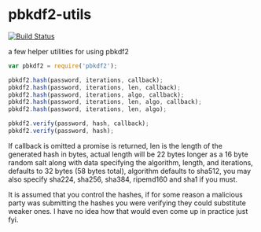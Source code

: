 # pbkdf2-utils

[![Build Status](https://travis-ci.org/calvinmetcalf/pbkdf2-utils.svg)](https://travis-ci.org/calvinmetcalf/pbkdf2-utils)

a few helper utilities for using pbkdf2

```js
var pbkdf2 = require('pbkdf2');

pbkdf2.hash(password, iterations, callback);
pbkdf2.hash(password, iterations, len, callback);
pbkdf2.hash(password, iterations, algo, callback);
pbkdf2.hash(password, iterations, len, algo, callback);
pbkdf2.hash(password, iterations, len, algo);

pbkdf2.verify(password, hash, callback);
pbkdf2.verify(password, hash);
```

If callback is omitted a promise is returned, len is the length of the generated hash in bytes, actual length will be 22 bytes longer as a 16 byte random salt along with data specifying the algorithm, length, and iterations, defaults to 32 bytes (58 bytes total), algorithm defaults to sha512, you may also specify sha224, sha256, sha384, ripemd160 and sha1 if you must.

It is assumed that you control the hashes, if for some reason a malicious party was submitting the hashes you were verifying they could substitute weaker ones.  I have no idea how that would even come up in practice just fyi.
